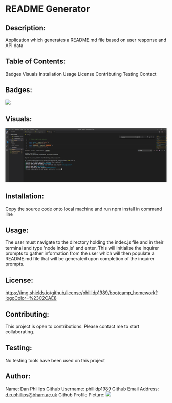 # README Generator

## Description:
Application which generates a README.md file based on user response and API data

## Table of Contents:
Badges
Visuals
Installation
Usage
License
Contributing
Testing
Contact

## Badges:
<img src="https://img.shields.io/github/languages/top/phillidp1989/bootcamp_homework">

## Visuals:
![screenshot](https://github.com/phillidp1989/bootcamp_homework/blob/master/week9/assets/command-line.PNG)

## Installation:
Copy the source code onto local machine and run npm install in command line

## Usage:
The user must navigate to the directory holding the index.js file and in their terminal and type 'node index.js' and enter. This will initialise the inquirer prompts to gather information from the user which will then populate a README.md file that will be generated upon completion of the inquirer prompts.

## License:
https://img.shields.io/github/license/phillidp1989/bootcamp_homework?logoColor=%23C2CAE8

## Contributing:
This project is open to contributions. Please contact me to start collaborating.

## Testing:
No testing tools have been used on this project

## Author:
Name: Dan Phillips
Github Username: phillidp1989
Github Email Address: d.p.phillips@bham.ac.uk
Github Profile Picture: <img src="https://avatars1.githubusercontent.com/u/61989740?v=4">